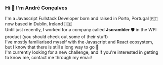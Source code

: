 ### Hi 👋 I'm **André Gonçalves**

I'm a Javascript Fullstack Developer born and raised in Porto, Portugal 🇵🇹 now based in Dublin, Ireland 🇮🇪\
Until just recently, I worked for a company called **Jscrambler** 🛡 in the WPI product (you should check out some of their stuff)\
I've mostly familiarised myself with the Javascript and React ecosystem, but I know that there is still a long way to go 🏃\
I'm currently looking for a new challenge, and if you're interested in getting to know me, contact me through my email!

